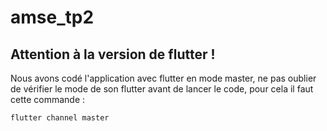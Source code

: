 # amse_tp2
## Attention à la version de flutter !
Nous avons codé l'application avec flutter en mode master, ne pas oublier de vérifier le mode de son flutter avant de lancer le code, pour cela il faut cette commande :
```bash
flutter channel master
```

